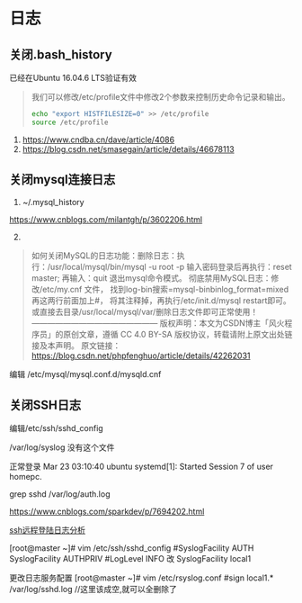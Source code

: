 # 日志

## 关闭.bash_history

已经在Ubuntu 16.04.6 LTS验证有效

> 我们可以修改/etc/profile文件中修改2个参数来控制历史命令记录和输出。
> ```bash
> echo "export HISTFILESIZE=0" >> /etc/profile
> source /etc/profile
> ```


1. https://www.cndba.cn/dave/article/4086
2. https://blog.csdn.net/smasegain/article/details/46678113



## 关闭mysql连接日志

1. ~/.mysql_history

https://www.cnblogs.com/milantgh/p/3602206.html


2.
> 如何关闭MySQL的日志功能：删除日志：执行：/usr/local/mysql/bin/mysql -u root -p
> 输入密码登录后再执行：reset master;
> 再输入：quit 退出mysql命令模式。
> 彻底禁用MySQL日志：修改/etc/my.cnf 文件，
> 找到log-bin搜索=mysql-binbinlog_format=mixed再这两行前面加上#，
> 将其注释掉，再执行/etc/init.d/mysql restart即可。
> 或直接去目录/usr/local/mysql/var/删除日志文件即可正常使用！
> ————————————————
> 版权声明：本文为CSDN博主「风火程序员」的原创文章，遵循 CC 4.0 BY-SA 版权协议，转载请附上原文出处链接及本声明。
> 原文链接：https://blog.csdn.net/phpfenghuo/article/details/42262031


编辑 /etc/mysql/mysql.conf.d/mysqld.cnf



## 关闭SSH日志




编辑/etc/ssh/sshd_config


/var/log/syslog 没有这个文件

正常登录
Mar 23 03:10:40 ubuntu systemd[1]: Started Session 7 of user homepc.


grep sshd /var/log/auth.log


https://www.cnblogs.com/sparkdev/p/7694202.html

[ssh远程登陆日志分析](https://blog.csdn.net/supertor/article/details/84334710?depth_1-utm_source=distribute.pc_relevant.none-task&utm_source=distribute.pc_relevant.none-task)





[root@master ~]# vim /etc/ssh/sshd_config
#SyslogFacility AUTH
SyslogFacility AUTHPRIV
#LogLevel INFO
改 SyslogFacility  local1
 
更改日志服务配置
[root@master ~]# vim /etc/rsyslog.conf
#sign
local1.* /var/log/sshd.log //这里该成空,就可以全删除了



